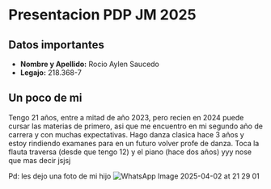 # **Presentacion PDP JM 2025**

## **Datos importantes**
* **Nombre y Apellido:** Rocio Aylen Saucedo
* **Legajo:** 218.368-7
## **Un poco de mi**
Tengo 21 años, entre a mitad de año 2023, pero recien en 2024 puede cursar las materias de primero, asi que me encuentro en mi segundo año de carrera y con muchas expectativas.
Hago danza clasica hace 3 años y estoy rindiendo examanes para en un futuro volver profe de danza.
Toca la flauta traversa (desde que tengo 12) y el piano (hace dos años) yyy nose que mas decir jsjsj

Pd: les dejo una foto de mi hijo 
![WhatsApp Image 2025-04-02 at 21 29 01](https://github.com/user-attachments/assets/a9447f4a-4349-4836-9756-a2277a955d9e)

